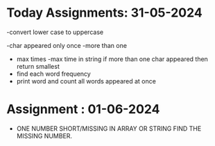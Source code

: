 # Today Assignments: 31-05-2024
-convert lower case to uppercase

-char appeared only once
 -more than one
- max times
-max time in string if more than one char appeared then return smallest
- find each word frequency
- print word and count all words appeared at once 

# Assignment : 01-06-2024

- ONE NUMBER SHORT/MISSING  IN ARRAY OR STRING FIND THE MISSING NUMBER.
